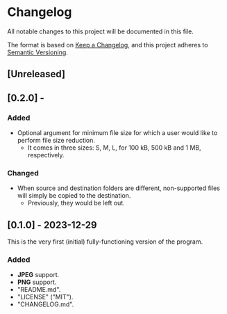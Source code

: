 # Changelog

All notable changes to this project will be documented in this file.

The format is based on [Keep a Changelog](https://keepachangelog.com/en/1.1.0/),
and this project adheres to [Semantic Versioning](https://semver.org/spec/v2.0.0.html).

## [Unreleased]

## [0.2.0] - 

### Added

- Optional argument for minimum file size for which a user would like to perform file size reduction.
  - It comes in three sizes: S, M, L, for 100 kB, 500 kB and 1 MB, respectively.

### Changed

- When source and destination folders are different, non-supported files will simply be copied to the destination.
  - Previously, they would be left out.

## [0.1.0] - 2023-12-29
This is the very first (initial) fully-functioning version of the program.

### Added

- **JPEG** support.
- **PNG** support.
- "README.md".
- "LICENSE" ("MIT").
- "CHANGELOG.md".
